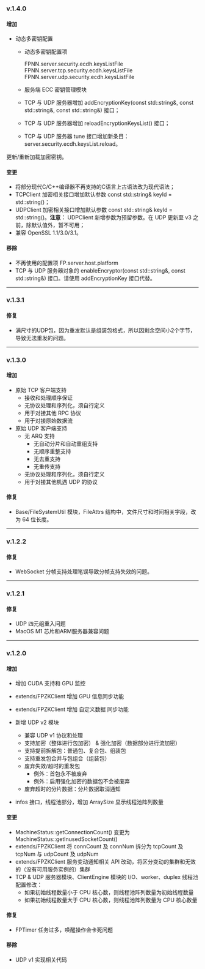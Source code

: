 ### v.1.4.0

#### 增加

* 动态多密钥配置

	+ 动态多密钥配置项

		FPNN.server.security.ecdh.keysListFile
		FPNN.server.tcp.security.ecdh.keysListFile
		FPNN.server.udp.security.ecdh.keysListFile

	+ 服务端 ECC 密钥管理模块
	+ TCP 与 UDP 服务器增加 addEncryptionKey(const std::string&, const std::string&, const std::string&) 接口；
	+ TCP 与 UDP 服务器增加 reloadEncryptionKeysList() 接口；
	+ TCP 与 UDP 服务器 tune 接口增加新条目： server.security.ecdh.keysList.reload。

更新/重新加载加密密钥。


#### 变更

* 将部分现代C/C++编译器不再支持的C语言上古语法改为现代语法；
* TCPClient 加密相关接口增加默认参数 const std::string& keyId = std::string()；
* UDPClient 加密相关接口增加默认参数 const std::string& keyId = std::string()。**注意：** UDPClient 新增参数为预留参数。在 UDP 更新至 v3 之前，除默认值外，暂不可用；
* 兼容 OpenSSL 1.1/3.0/3.1。



#### 移除

* 不再使用的配置项 FP.server.host.platform
* TCP 与 UDP 服务器对象的 enableEncryptor(const std::string&, const std::string&) 接口。请使用 addEncryptionKey 接口代替。


-----------

### v.1.3.1

#### 修复

* 满尺寸的UDP包，因为重发默认是组装包格式，所以因剩余空间小2个字节，导致无法重发的问题。


-----------

### v.1.3.0

#### 增加

* 原始 TCP 客户端支持
	+ 接收和处理顺序保证
	+ 无协议处理和序列化，须自行定义
	+ 用于对接其他 RPC 协议
	+ 用于对接原始数据流
* 原始 UDP 客户端支持
	+ 无 ARQ 支持
		+ 无自动分片和自动重组支持
		+ 无顺序重整支持
		+ 无去重支持
		+ 无重传支持
	+ 无协议处理和序列化，须自行定义
	+ 用于对接其他机遇 UDP 的协议

#### 修复

* Base/FileSystemUtil 模块，FileAttrs 结构中，文件尺寸和时间相关字段，改为 64 位长度。


-----------


### v.1.2.2

#### 修复

* WebSocket 分帧支持处理笔误导致分帧支持失效的问题。


-----------


### v.1.2.1

#### 修复

* UDP 四元组重入问题
* MacOS M1 芯片和ARM服务器兼容问题


-----------


### v.1.2.0

#### 增加

* 增加 CUDA 支持和 GPU 监控
* extends/FPZKClient 增加 GPU 信息同步功能
* extends/FPZKClient 增加 自定义数据 同步功能
* 新增 UDP v2 模块
	+ 兼容 UDP v1 协议和处理
	+ 支持加密（整体进行包加密） & 强化加密（数据部分进行流加密）
	+ 支持提前拆解包：普通包、复合包、组装包
	+ 支持重发包合并与包组合（组装包）
	+ 废弃失效/超时的重发包
		* 例外：首包永不被废弃
		* 例外：启用强化加密的数据包不会被废弃
	+ 废弃超时的分片数据：分片数据取消通知

* infos 接口，线程池部分，增加 ArraySize 显示线程池阵列数量

#### 变更

* MachineStatus::getConnectionCount() 变更为 MachineStatus::getInusedSocketCount()
* extends/FPZKClient 将 connCount 及 connNum 拆分为 tcpCount 及 tcpNum 与 udpCount 及 udpNum
* extends/FPZKClient 服务变动通知相关 API 改动，将区分变动的集群和无效的（没有可用服务实例的）集群
* TCP & UDP 服务器模块、ClientEngine 模块的 I/O、worker、duplex 线程池配置修改：
	+ 如果初始线程数量小于 CPU 核心数，则线程池阵列数量为初始线程数量
	+ 如果初始线程数量大于 CPU 核心数，则线程池阵列数量为 CPU 核心数量


#### 修复

* FPTimer 任务过多，唤醒操作会卡死问题


#### 移除

* UDP v1 实现相关代码
